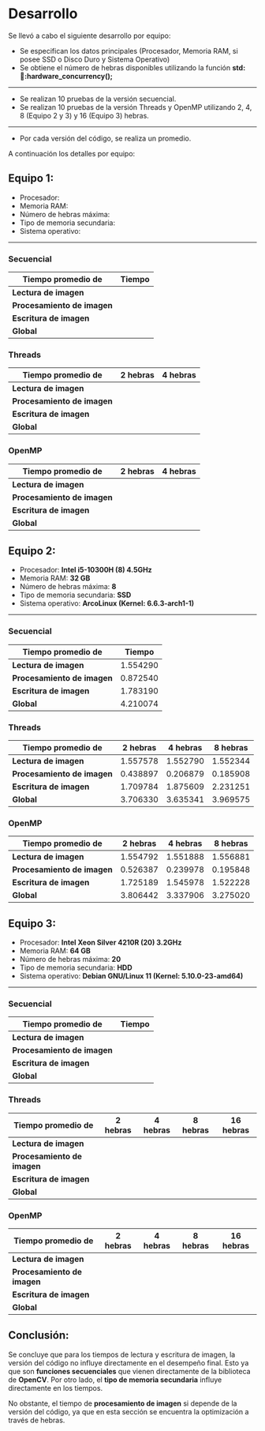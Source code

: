 # Desarrollo

Se llevó a cabo el siguiente desarrollo por equipo:

- Se especifican los datos principales (Procesador, Memoria RAM, si posee SSD o Disco Duro y Sistema Operativo)
- Se obtiene el número de hebras disponibles utilizando la función **std::thread::hardware_concurrency();**

---

- Se realizan 10 pruebas de la versión secuencial.
- Se realizan 10 pruebas de la versión Threads y OpenMP utilizando 2, 4, 8 (Equipo 2 y 3) y 16 (Equipo 3) hebras.

---

- Por cada versión del código, se realiza un promedio.

A continuación los detalles por equipo:

## Equipo 1:

- Procesador:
- Memoria RAM:
- Número de hebras máxima:
- Tipo de memoria secundaria:
- Sistema operativo:

---

### Secuencial

| Tiempo promedio de          | Tiempo |
| --------------------------- | ------ |
| **Lectura de imagen**       |        |
| **Procesamiento de imagen** |        |
| **Escritura de imagen**     |        |
| **Global**                  |        |

### Threads

| Tiempo promedio de          | 2 hebras | 4 hebras |
| --------------------------- | -------- | -------- |
| **Lectura de imagen**       |          |          |
| **Procesamiento de imagen** |          |          |
| **Escritura de imagen**     |          |          |
| **Global**                  |          |          |

### OpenMP

| Tiempo promedio de          | 2 hebras | 4 hebras |
| --------------------------- | -------- | -------- |
| **Lectura de imagen**       |          |          |
| **Procesamiento de imagen** |          |          |
| **Escritura de imagen**     |          |          |
| **Global**                  |          |          |

## Equipo 2:

- Procesador: **Intel i5-10300H (8) 4.5GHz**
- Memoria RAM: **32 GB**
- Número de hebras máxima: **8**
- Tipo de memoria secundaria: **SSD**
- Sistema operativo: **ArcoLinux (Kernel: 6.6.3-arch1-1)**

---

### Secuencial

| Tiempo promedio de          | Tiempo   |
| --------------------------- | -------- |
| **Lectura de imagen**       | 1.554290 |
| **Procesamiento de imagen** | 0.872540 |
| **Escritura de imagen**     | 1.783190 |
| **Global**                  | 4.210074 |

### Threads

| Tiempo promedio de          | 2 hebras | 4 hebras | 8 hebras |
| --------------------------- | -------- | -------- | -------- |
| **Lectura de imagen**       | 1.557578 | 1.552790 | 1.552344 |
| **Procesamiento de imagen** | 0.438897 | 0.206879 | 0.185908 |
| **Escritura de imagen**     | 1.709784 | 1.875609 | 2.231251 |
| **Global**                  | 3.706330 | 3.635341 | 3.969575 |

### OpenMP

| Tiempo promedio de          | 2 hebras | 4 hebras | 8 hebras |
| --------------------------- | -------- | -------- | -------- |
| **Lectura de imagen**       | 1.554792 | 1.551888 | 1.556881 |
| **Procesamiento de imagen** | 0.526387 | 0.239978 | 0.195848 |
| **Escritura de imagen**     | 1.725189 | 1.545978 | 1.522228 |
| **Global**                  | 3.806442 | 3.337906 | 3.275020 |

## Equipo 3:

- Procesador: **Intel Xeon Silver 4210R (20) 3.2GHz**
- Memoria RAM: **64 GB**
- Número de hebras máxima: **20**
- Tipo de memoria secundaria: **HDD**
- Sistema operativo: **Debian GNU/Linux 11 (Kernel: 5.10.0-23-amd64)**

---

### Secuencial

| Tiempo promedio de          | Tiempo |
| --------------------------- | ------ |
| **Lectura de imagen**       |        |
| **Procesamiento de imagen** |        |
| **Escritura de imagen**     |        |
| **Global**                  |        |

### Threads

| Tiempo promedio de          | 2 hebras | 4 hebras | 8 hebras | 16 hebras |
| --------------------------- | -------- | -------- | -------- | --------- |
| **Lectura de imagen**       |          |          |          |           |
| **Procesamiento de imagen** |          |          |          |           |
| **Escritura de imagen**     |          |          |          |           |
| **Global**                  |          |          |          |           |

### OpenMP

| Tiempo promedio de          | 2 hebras | 4 hebras | 8 hebras | 16 hebras |
| --------------------------- | -------- | -------- | -------- | --------- |
| **Lectura de imagen**       |          |          |          |           |
| **Procesamiento de imagen** |          |          |          |           |
| **Escritura de imagen**     |          |          |          |           |
| **Global**                  |          |          |          |           |

## Conclusión:

Se concluye que para los tiempos de lectura y escritura de imagen, la versión del código no influye directamente en el desempeño final. Esto ya que son **funciones secuenciales** que vienen directamente de la biblioteca de **OpenCV**. Por otro lado, el **tipo de memoria secundaria** influye directamente en los tiempos.

No obstante, el tiempo de **procesamiento de imagen** si depende de la versión del código, ya que en esta sección se encuentra la optimización a través de hebras.
